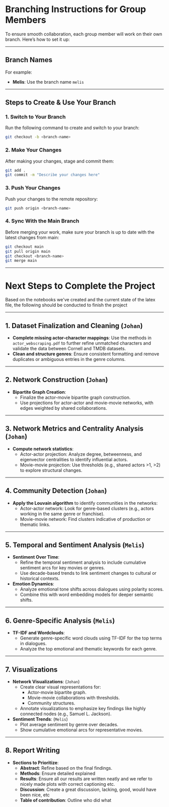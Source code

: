 # **Branching Instructions for Group Members**

To ensure smooth collaboration, each group member will work on their own branch. Here’s how to set it up:

---

## **Branch Names**
For example:
- **Melis**: Use the branch name `melis`

---

## **Steps to Create & Use Your Branch**


### **1. Switch to Your Branch**
Run the following command to create and switch to your branch:
```bash
git checkout -b <branch-name>
```

### **2. Make Your Changes**
After making your changes, stage and commit them:
```bash
git add .
git commit -m "Describe your changes here"
```
### **3. Push Your Changes**
Push your changes to the remote repository:
```bash
git push origin <branch-name>
```

### **4. Sync With the Main Branch**
Before merging your work, make sure your branch is up to date with the latest changes from main:
```bash
git checkout main
git pull origin main
git checkout <branch-name>
git merge main
```

_______
# Next Steps to Complete the Project

Based on the notebooks we've created and the current state of the latex file, the following should be conducted to finish the project

---

## 1. Dataset Finalization and Cleaning (``Johan``)
- **Complete missing actor-character mappings**: Use the methods in `actor_webscraping.pdf` to further refine unmatched characters and validate the data between Cornell and TMDB datasets.
- **Clean and structure genres**: Ensure consistent formatting and remove duplicates or ambiguous entries in the genre columns.

---

## 2. Network Construction (``Johan``)
- **Bipartite Graph Creation**:
  - Finalize the actor-movie bipartite graph construction.
  - Use projections for actor-actor and movie-movie networks, with edges weighted by shared collaborations.

---

## 3. Network Metrics and Centrality Analysis (``Johan``)
- **Compute network statistics**:
  - Actor-actor projection: Analyze degree, betweenness, and eigenvector centralities to identify influential actors.
  - Movie-movie projection: Use thresholds (e.g., shared actors >1, >2) to explore structural changes.

---

## 4. Community Detection (``Johan``)
- **Apply the Louvain algorithm** to identify communities in the networks:
  - Actor-actor network: Look for genre-based clusters (e.g., actors working in the same genre or franchise).
  - Movie-movie network: Find clusters indicative of production or thematic links.

---

## 5. Temporal and Sentiment Analysis (``Melis``)
- **Sentiment Over Time**:
  - Refine the temporal sentiment analysis to include cumulative sentiment arcs for key movies or genres.
  - Use decade-based trends to link sentiment changes to cultural or historical contexts.
- **Emotion Dynamics**:
  - Analyze emotional tone shifts across dialogues using polarity scores.
  - Combine this with word embedding models for deeper semantic shifts.

---

## 6. Genre-Specific Analysis (``Melis``)
- **TF-IDF and Wordclouds**:
  - Generate genre-specific word clouds using TF-IDF for the top terms in dialogues.
  - Analyze the top emotional and thematic keywords for each genre.

---

## 7. Visualizations
- **Network Visualizations**: (``Johan``)
  - Create clear visual representations for:
    - Actor-movie bipartite graph.
    - Movie-movie collaborations with thresholds.
    - Community structures.
  - Annotate visualizations to emphasize key findings like highly connected nodes (e.g., Samuel L. Jackson).
- **Sentiment Trends**: (``Melis``)
  - Plot average sentiment by genre over decades.
  - Show cumulative emotional arcs for representative movies.

---

## 8. Report Writing
- **Sections to Prioritize**:
  - **Abstract**: Refine based on the final findings.
  - **Methods**: Ensure detailed explained
  - **Results**: Ensure all our results are written neatly and we refer to nicely made plots with correct captioning etc.
  - **Discussion**: Create a great discussion, lacking, good, would have been nice, etc
  - **Table of contribution**: Outline who did what
